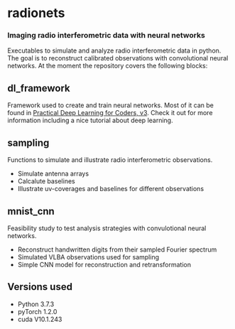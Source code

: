 # radionets

### Imaging radio interferometric data with neural networks

Executables to simulate and analyze radio interferometric data in python. The goal is to reconstruct calibrated observations with convolutional neural networks. 
At the moment the repository covers the following blocks:

## dl_framework

Framework used to create and train neural networks. Most of it can be found in [Practical Deep Learning for Coders, v3](https://course.fast.ai/index.html). Check it out for more information including a nice tutorial about deep learning.

## sampling

Functions to simulate and illustrate radio interferometric observations.

* Simulate antenna arrays
* Calcalute baselines
* Illustrate uv-coverages and baselines for different observations

## mnist_cnn

Feasibility study to test analysis strategies with convulotional neural networks.

* Reconstruct handwritten digits from their sampled Fourier spectrum
* Simulated VLBA observations used for sampling
* Simple CNN model for reconstruction and retransformation

## Versions used

* Python 3.7.3
* pyTorch 1.2.0
* cuda V10.1.243
